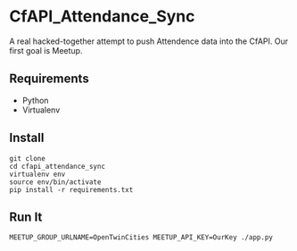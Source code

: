 CfAPI_Attendance_Sync
=====================

A real hacked-together attempt to push Attendence data into the CfAPI. Our 
first goal is Meetup.

## Requirements

- Python
- Virtualenv

## Install

    git clone
    cd cfapi_attendance_sync
    virtualenv env
    source env/bin/activate
    pip install -r requirements.txt

## Run It

    MEETUP_GROUP_URLNAME=OpenTwinCities MEETUP_API_KEY=OurKey ./app.py
